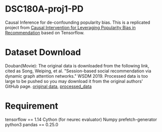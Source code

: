 # DSC180A-proj1-PD
Causal Inference for de-confounding popularity bias. This is a replicated project from [Causal Intervention for Leveraging Popularity Bias in
Recommendation](https://arxiv.org/pdf/2105.06067.pdf) based on Tensorflow. 

# Dataset Download
Douban(Movie): The original data is downloaded from the following link, cited as Song, Weiping, et al. "Session-based social recommendation via dynamic graph attention networks." WSDM 2019. Processed data is too large to be pushed so you may download it from the original authors' GitHub page.
[original data](https://github.com/DeepGraphLearning/RecommenderSystems/blob/master/socialRec/README.md#douban-data), [processed_data](https://github.com/zyang1580/PDA/tree/main/data/douban)

# Requirement 
tensorflow == 1.14
Cython (for neurec evaluator)
Numpy
prefetch-generator
python3
pandas == 0.25.0
